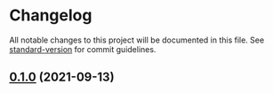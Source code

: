 # Changelog

All notable changes to this project will be documented in this file. See [standard-version](https://github.com/conventional-changelog/standard-version) for commit guidelines.

## [0.1.0](https://github.com/aws-samples/serverless-container-constructs/compare/v0.0.0...v0.1.0) (2021-09-13)
